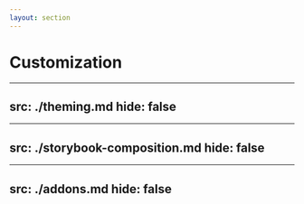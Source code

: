 ```yaml
---
layout: section
---
```


# Customization

---
src: ./theming.md
hide: false
---

---
src: ./storybook-composition.md
hide: false
---

---
src: ./addons.md
hide: false
---

